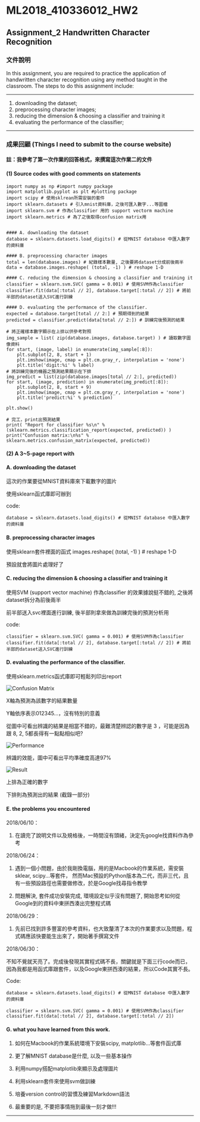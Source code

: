 # ML2018_410336012_HW2
## Assignment_2 Handwritten Character Recognition

### 文件說明
In this assignment, you are required to practice the application of handwritten character recognition using any method taught in the classroom. The steps to do this assignment include:

--------------------------------------------------------------

<ol>
 <li> downloading the dataset; </li>
 
 <li> preprocessing character images; </li>
 
 <li> reducing the dimension & choosing a classifier and training it </li>
 
 <li> evaluating the performance of the classifier; </li>
</ol>

--------------------------------------------------------------

### 成果回顧 (Things I need to submit to the course website)
#### 註：我參考了第一次作業的回答格式，來撰寫這次作業二的文件

#### (1) Source codes with good comments on statements

    import numpy as np #import numpy package
    import matplotlib.pyplot as plt #plotting package
    import scipy # 使用sklrean所需安裝的套件
    import sklearn.datasets # 引入mnist資料庫，之後可匯入數字...等圖檔
    import sklearn.svm # 作為classifier 用的 support vectorm machine
    import sklearn.metrics # 為了之後取得confusion matrix用


    #### A. downloading the dataset
    database = sklearn.datasets.load_digits() # 從MNIST database 中匯入數字的資料庫

    #### B. preprocessing character images
    total = len(database.images) # 紀錄樣本數量, 之後要將dataset分成前後兩半
    data = database.images.reshape( (total, -1) ) # reshape 1-D

    #### C. reducing the dimension & choosing a classifier and training it
    classifier = sklearn.svm.SVC( gamma = 0.001) # 使用SVM作為classifier
    classifier.fit(data[:total // 2], database.target[:total // 2]) # 將前半部的dataset送入SVC進行訓練

    #### D. evaluating the performance of the classifier.
    expected = database.target[total // 2:] # 預期得到的結果
    predicted = classifier.predict(data[total // 2:]) # 訓練完後預測的結果

    # 將正確樣本數字顯示在上排以供參考對照
    img_sample = list( zip(database.images, database.target) ) # 讀取數字圖像資料
    for start, (image, label) in enumerate(img_sample[:8]):
        plt.subplot(2, 8, start + 1)
        plt.imshow(image, cmap = plt.cm.gray_r, interpolation = 'none')
        plt.title('digit:%i' % label)
    # 將訓練完後的機器之預測結果顯示在下排
    img_predict = list(zip(database.images[total // 2:], predicted))
    for start, (image, prediction) in enumerate(img_predict[:8]):
        plt.subplot(2, 8, start + 9)
        plt.imshow(image, cmap = plt.cm.gray_r, interpolation = 'none')
        plt.title('predict:%i' % prediction)

    plt.show()

    # 完工，print出預測結果
    print( "Report for classifier %s\n" % (sklearn.metrics.classification_report(expected, predicted)) )
    print("Confusion matrix:\n%s" % sklearn.metrics.confusion_matrix(expected, predicted))


#### (2) A 3~5-page report with
#### A. downloading the dataset

這次的作業要從MNIST資料庫來下載數字的圖片

使用sklearn函式庫即可辦到


code:
 
    database = sklearn.datasets.load_digits() # 從MNIST database 中匯入數字的資料庫
    
    
#### B. preprocessing character images

使用sklearn套件裡面的函式 images.reshape( (total, -1) ) # reshape 1-D

預設就會將圖片處理好了


#### C. reducing the dimension & choosing a classifier and training it

使用SVM (support vector machine) 作為classifier 的效果據說挺不錯的, 之後將dataset拆分為前後兩半

前半部送入svc裡面進行訓練, 後半部則拿來做為訓練完後的預測分析用

code:

    classifier = sklearn.svm.SVC( gamma = 0.001) # 使用SVM作為classifier
    classifier.fit(data[:total // 2], database.target[:total // 2]) # 將前半部的dataset送入SVC進行訓練


#### D. evaluating the performance of the classifier.


使用sklearn.metrics函式庫即可輕鬆列印出report


![Confusion Matrix](https://github.com/shawn2000100/ML2018_410336012_HW2/blob/master/Confusion%20Matrix.png)


X軸為預測為該數字的結果數量

Y軸依序表示012345...，沒有特別的意義

從圖中可看出辨識的結果是相當不錯的，最難清楚辨認的數字是 3 ，可能是因為跟 8, 2, 5都長得有一點點相似吧?




![Performance](https://github.com/shawn2000100/ML2018_410336012_HW2/blob/master/Performance.png)

辨識的效能，圖中可看出平均準確度高達97%




![Result](https://github.com/shawn2000100/ML2018_410336012_HW2/blob/master/result.png)

上排為正確的數字

下排則為預測出的結果 (截錄一部分)

     
     
#### E. the problems you encountered   



  2018/06/10：
  
    
   1. 在讀完了說明文件以及規格後，一時間沒有頭緒，決定先google找資料作為參考
    
    
  2018/06/24：
  
   1. 遇到一個小問題，由於我剛換電腦，用的是Macbook的作業系統，需安裝sklear, scipy...等套件，
       然而Mac預設的Python版本為二代，而非三代，且有一些預設路徑也需要做修改，於是Google找尋指令教學
       
   2. 問題解決, 套件成功安裝完成, 環境設定似乎沒有問題了, 開始思考如何從Google到的資料中東拼西湊出完整程式碼
   
     
  2018/06/29：
     
   1. 先前已找到許多豐富的參考資料，也大致釐清了本次的作業要求以及問題，程式碼應該快要能生出來了，開始著手撰寫文件
   
  2018/06/30：
  
  不知不覺就天亮了。完成後發現其實程式碼不長，關鍵就是下面三行code而已，因為我都是用函式庫跟套件，以及Google東拼西湊的結果，所以Code其實不長。
  
  
  Code:
  
    database = sklearn.datasets.load_digits() # 從MNIST database 中匯入數字的資料庫
    
    classifier = sklearn.svm.SVC( gamma = 0.001) # 使用SVM作為classifier
    classifier.fit(data[:total // 2], database.target[:total // 2])
     
     
#### G. what you have learned from this work.
      
      
   1. 如何在Macbook的作業系統環境下安裝scipy, matplotlib...等套件函式庫
      
   2. 更了解MNIST database是什麼, 以及一些基本操作
      
   3. 利用numpy搭配matplotlib來顯示及處理圖片
   
   4. 利用sklearn套件來使用svm做訓練
      
   5. 培養version control的習慣及練習Markdown語法
      
   6. 最重要的是, 不要把事情拖到最後一刻才做!!!


----------------------------------------------------
